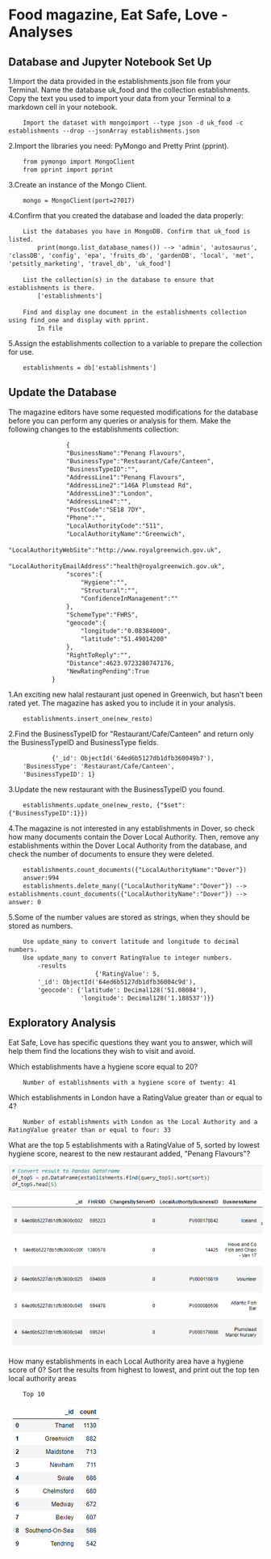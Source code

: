 # Food magazine, Eat Safe, Love - Analyses

## Database and Jupyter Notebook Set Up
1.Import the data provided in the establishments.json file from your Terminal. Name the database uk_food and the collection establishments. Copy the text you used to import your data from your Terminal to a markdown cell in your notebook.

        Import the dataset with mongoimport --type json -d uk_food -c establishments --drop --jsonArray establishments.json

2.Import the libraries you need: PyMongo and Pretty Print (pprint).

        from pymongo import MongoClient
        from pprint import pprint

3.Create an instance of the Mongo Client.

        mongo = MongoClient(port=27017)

4.Confirm that you created the database and loaded the data properly:

        List the databases you have in MongoDB. Confirm that uk_food is listed.
            print(mongo.list_database_names()) --> 'admin', 'autosaurus', 'classDB', 'config', 'epa', 'fruits_db', 'gardenDB', 'local', 'met', 'petsitly_marketing', 'travel_db', 'uk_food']

        List the collection(s) in the database to ensure that establishments is there.
            ['establishments']

        Find and display one document in the establishments collection using find_one and display with pprint.
            In file 

5.Assign the establishments collection to a variable to prepare the collection for use.

        establishments = db['establishments']

##  Update the Database
The magazine editors have some requested modifications for the database before you can perform any queries or analysis for them. Make the following changes to the establishments collection:

                    {
                    "BusinessName":"Penang Flavours",
                    "BusinessType":"Restaurant/Cafe/Canteen",
                    "BusinessTypeID":"",
                    "AddressLine1":"Penang Flavours",
                    "AddressLine2":"146A Plumstead Rd",
                    "AddressLine3":"London",
                    "AddressLine4":"",
                    "PostCode":"SE18 7DY",
                    "Phone":"",
                    "LocalAuthorityCode":"511",
                    "LocalAuthorityName":"Greenwich",
                    "LocalAuthorityWebSite":"http://www.royalgreenwich.gov.uk",
                    "LocalAuthorityEmailAddress":"health@royalgreenwich.gov.uk",
                    "scores":{
                        "Hygiene":"",
                        "Structural":"",
                        "ConfidenceInManagement":""
                    },
                    "SchemeType":"FHRS",
                    "geocode":{
                        "longitude":"0.08384000",
                        "latitude":"51.49014200"
                    },
                    "RightToReply":"",
                    "Distance":4623.9723280747176,
                    "NewRatingPending":True
                }

1.An exciting new halal restaurant just opened in Greenwich, but hasn't been rated yet. The magazine has asked you to include it in your analysis.

        establishments.insert_one(new_resto)

2.Find the BusinessTypeID for "Restaurant/Cafe/Canteen" and return only the BusinessTypeID and BusinessType fields.

                {'_id': ObjectId('64ed6b5127db1dfb360049b7'),
        'BusinessType': 'Restaurant/Cafe/Canteen',
        'BusinessTypeID': 1}

3.Update the new restaurant with the BusinessTypeID you found.

        establishments.update_one(new_resto, {"$set": {"BusinessTypeID":1}})

4.The magazine is not interested in any establishments in Dover, so check how many documents contain the Dover Local Authority. Then, remove any establishments within the Dover Local Authority from the database, and check the number of documents to ensure they were deleted.

        establishments.count_documents({"LocalAuthorityName":"Dover"})
        answer:994
        establishments.delete_many({"LocalAuthorityName":"Dover"}) --> establishments.count_documents({"LocalAuthorityName":"Dover"}) --> answer: 0   

5.Some of the number values are stored as strings, when they should be stored as numbers.

        Use update_many to convert latitude and longitude to decimal numbers.
        Use update_many to convert RatingValue to integer numbers.
            -results
                            {'RatingValue': 5,
            '_id': ObjectId('64ed6b5127db1dfb36004c9d'),
            'geocode': {'latitude': Decimal128('51.08084'),
                        'longitude': Decimal128('1.188537')}}


##  Exploratory Analysis
Eat Safe, Love has specific questions they want you to answer, which will help them find the locations they wish to visit and avoid.

Which establishments have a hygiene score equal to 20?

        Number of establishments with a hygiene score of twenty: 41

Which establishments in London have a RatingValue greater than or equal to 4?

        Number of establishments with London as the Local Authority and a RatingValue greater than or equal to four: 33

What are the top 5 establishments with a RatingValue of 5, sorted by lowest hygiene score, nearest to the new restaurant added, "Penang Flavours"?

![Alt text](image.png)

How many establishments in each Local Authority area have a hygiene score of 0? Sort the results from highest to lowest, and print out the top ten local authority areas

        Top 10

![Alt text](image-1.png)